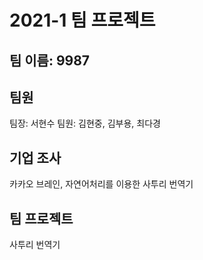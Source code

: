 # 2021-1 팀 프로젝트
## 팀 이름: 9987

## 팀원

팀장: 서현수
팀원: 김현중, 김부용, 최다경

## 기업 조사

카카오 브레인, 자연어처리를 이용한 사투리 번역기

## 팀 프로젝트

사투리 번역기